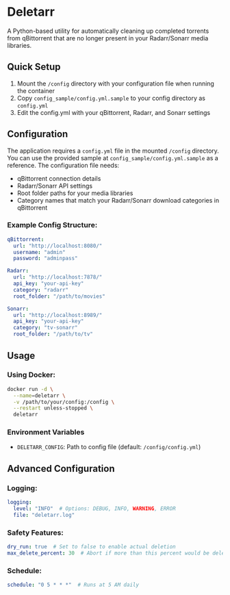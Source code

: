 # Deletarr

A Python-based utility for automatically cleaning up completed torrents from qBittorrent that are no longer present in your Radarr/Sonarr media libraries.

## Quick Setup

1. Mount the `/config` directory with your configuration file when running the container
2. Copy `config_sample/config.yml.sample` to your config directory as `config.yml`
3. Edit the config.yml with your qBittorrent, Radarr, and Sonarr settings

## Configuration

The application requires a `config.yml` file in the mounted `/config` directory. You can use the provided sample at `config_sample/config.yml.sample` as a reference. The configuration file needs:

- qBittorrent connection details
- Radarr/Sonarr API settings
- Root folder paths for your media libraries
- Category names that match your Radarr/Sonarr download categories in qBittorrent

### Example Config Structure:
```yaml
qBittorrent:
  url: "http://localhost:8080/"
  username: "admin"
  password: "adminpass"

Radarr:
  url: "http://localhost:7878/"
  api_key: "your-api-key"
  category: "radarr"
  root_folder: "/path/to/movies"

Sonarr:
  url: "http://localhost:8989/"
  api_key: "your-api-key"
  category: "tv-sonarr"
  root_folder: "/path/to/tv"
```

## Usage

### Using Docker:

```bash
docker run -d \
  --name=deletarr \
  -v /path/to/your/config:/config \
  --restart unless-stopped \
  deletarr
```

### Environment Variables

- `DELETARR_CONFIG`: Path to config file (default: `/config/config.yml`)

## Advanced Configuration

### Logging:
```yaml
logging:
  level: "INFO"  # Options: DEBUG, INFO, WARNING, ERROR
  file: "deletarr.log"
```

### Safety Features:
```yaml
dry_run: true  # Set to false to enable actual deletion
max_delete_percent: 30  # Abort if more than this percent would be deleted
```

### Schedule:
```yaml
schedule: "0 5 * * *"  # Runs at 5 AM daily
```